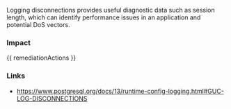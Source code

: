
Logging disconnections provides useful diagnostic data such as session length, which can identify performance issues in an application and potential DoS vectors.


### Impact
<!-- Add Impact here -->

<!-- DO NOT CHANGE -->
{{ remediationActions }}

### Links
- https://www.postgresql.org/docs/13/runtime-config-logging.html#GUC-LOG-DISCONNECTIONS



